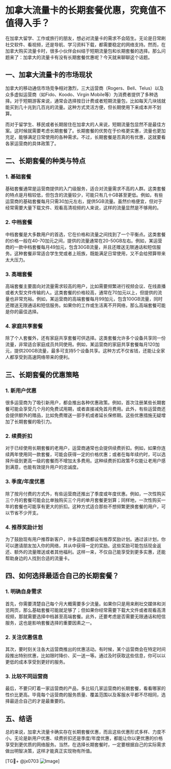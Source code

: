 # 加拿大流量卡的长期套餐优惠，究竟值不值得入手？

在加拿大留学、工作或旅行的朋友，想必对流量卡的需求不会陌生。无论是日常刷社交软件、看视频，还是导航、学习资料下载，都需要稳定的网络支持。然而，在加拿大购买流量卡时，很多小伙伴会纠结于短期流量包和长期套餐的选择。那么问题来了：加拿大的流量卡有没有长期套餐优惠呢？今天就来聊聊这个话题。

## 一、加拿大流量卡的市场现状

加拿大的移动通信市场竞争相对激烈，三大运营商（Rogers、Bell、Telus）以及众多虚拟运营商（如Fido、Koodo、Virgin Mobile等）为消费者提供了多种选择。对于短期游客来说，通常会选择按日计费或者短期流量包，比如每天几块钱就能买到几十兆到几百兆的流量。这种方式灵活方便，但长期使用下来成本并不划算。

而对于留学生、移民或者长期居住在加拿大的人来说，短期流量包显然不是最佳方案。这时候就需要考虑长期套餐了。长期套餐的优势在于价格更实惠，流量也更加充足，能够满足日常使用的各种需求。不过，长期套餐是否真的有优惠，这就要看各家运营商的具体政策了。

## 二、长期套餐的种类与特点

### 1. 基础套餐

基础套餐通常是运营商提供的入门级服务，适合对流量需求不高的人群。这类套餐的特点是月租较低，但包含的流量较少，可能只有几十GB甚至更低。例如，有些运营商的基础套餐每月只需30加元左右，提供5GB流量。虽然价格便宜，但对于经常需要大量下载文件、观看高清视频的人来说，这样的流量显然是不够用的。

### 2. 中档套餐

中档套餐是大多数用户的首选，它在价格和流量之间找到了一个平衡点。这类套餐的价格一般在40-70加元之间，提供的流量通常在20-50GB左右。例如，某运营商的一款中档套餐每月49加元，包含30GB流量，并且还赠送无限通话和短信服务。这种套餐非常适合学生党或者上班族，既能满足日常使用，又不会给预算带来太大压力。

### 3. 高端套餐

高端套餐主要面向对流量需求较高的用户，比如需要频繁进行视频会议、在线直播或者大型文件传输的人。这类套餐的价格较高，通常在70加元以上，但提供的流量也非常充裕。例如，某运营商的高端套餐每月99加元，包含100GB流量，同时还赠送无限通话和短信服务。如果你的工作或生活离不开网络，那么高端套餐可能是你的最佳选择。

### 4. 家庭共享套餐

除了个人套餐外，还有家庭共享套餐可供选择。这类套餐允许多个设备共享同一份流量，非常适合家庭成员共同使用。例如，某运营商的家庭共享套餐每月120加元，提供200GB流量，最多可支持5个设备共享。这种方式不仅省钱，还能让全家人都享受到高速网络带来的便利。

## 三、长期套餐的优惠策略

### 1. 新用户优惠

很多运营商为了吸引新用户，都会推出各种优惠政策。例如，首次注册某些长期套餐可能会享受几个月的免费试用期，或者直接减免首月费用。此外，有些运营商还会提供额外的赠品，比如免费赠送一部手机或者延长保修期。这些优惠措施无疑增加了长期套餐的吸引力。

### 2. 续费折扣

对于已经使用长期套餐的老用户，运营商通常也会提供续费折扣。例如，如果你连续两年使用同一款套餐，可能会获得一定的价格优惠；或者在每年续约时，可以选择升级到更高一级的套餐而不增加太多费用。这种续费折扣政策不仅能让老用户感到满意，也能有效提升用户的忠诚度。

### 3. 季度/年度优惠

除了按月付费的方式外，有些运营商还推出了季度或年度优惠。例如，一次性购买三个月的套餐可能会比单独购买三个月的单月套餐更划算；同样地，一次性购买一年的套餐也可能享有更大的折扣。这种方式适合那些不想频繁更换套餐的用户，可以节省不少开支。

### 4. 推荐奖励计划

为了鼓励现有用户推荐新客户，许多运营商都设有推荐奖励计划。通过该计划，你可以邀请朋友加入你的网络，并从中获得一定的奖励。这些奖励可能包括现金返还、额外的流量赠送或者其他福利。这样一来，不仅自己能享受到更多实惠，还能帮助身边的人找到合适的流量卡。

## 四、如何选择最适合自己的长期套餐？

### 1. 明确自身需求

首先，你需要清楚自己每个月大概需要多少流量。如果你只是用来刷社交媒体和浏览网页，那么基础套餐可能就足够了；但如果你经常需要下载大文件或者观看高清视频，那就需要选择中档甚至高端套餐。此外，还要考虑是否需要无限通话和短信服务，这也是影响套餐选择的重要因素之一。

### 2. 关注优惠信息

其次，要时刻关注各大运营商推出的优惠活动。有时候，某个运营商会在特定时间段推出特别优惠，比如限时降价、买一送一等。通过及时获取这些信息，你可以以更低的成本享受到更好的服务。

### 3. 比较不同运营商

最后，不要只盯着一家运营商的产品，多比较几家运营商的长期套餐，看看哪家的性价比更高。毕竟每个运营商的服务质量、覆盖范围以及客服水平都不尽相同，选择最适合自己的才是最重要的。

## 五、结语

总的来说，加拿大流量卡确实存在长期套餐优惠，而且这些优惠形式多样、力度不小。无论是新用户优惠、续费折扣还是季度/年度优惠，都能让你以更优惠的价格享受到更优质的网络服务。当然，在选择长期套餐时，一定要根据自己的实际需求做出明智决策，这样才能真正实现物有所值。

[TG💪+ @jx0703 ![Image](https://github.com/user-attachments/assets/dbca1d08-cadb-493c-b0ec-ad6f7a83f270)]